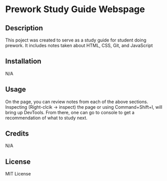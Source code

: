 # Prework Study Guide Webspage

## Description

This poject was created to serve as a study guide for student doing prework. It includes notes taken about HTML, CSS, Git, and JavaScript


## Installation

N/A

## Usage

On the page, you can review notes from each of the above sections. Inspecting (Right-clcik -> inspect) the page or using Command+Shift+I, will bring up DevTools. From there, one can go to console to get a recommendation of what to study next.

## Credits

N/A

## License

MIT License

